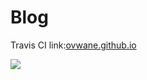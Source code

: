 # Blog

Travis CI link:[ovwane.github.io](https://travis-ci.org/ovwane/ovwane.github.io)

![](https://api.travis-ci.org/ovwane/ovwane.github.io.svg?branch=hexo)